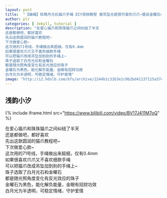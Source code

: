 ```yaml
---
layout: post
title:  "【编绳】软萌月光石猫爪手绳 DIY视频教程 做吊坠也是很可爱的爪爪~据说金曜石小猫爪会招财哦"
author: plr
categories: [ Jekyll, tutorial ]
description: "在爱心猫爪和珠珠猫爪之间纠结了半天
还是都做吧，都好喜欢
先出这款圆润的猫爪教程吧~
下次做爱心款~
这次用的71号线，手绳做出来超细，仅有0.4mm
如果很喜欢爪爪又不喜欢细款手绳
可以把猫爪改成吊坠加到别的手绳上~
珠子选取了白月光石和金曜石
都是随光照角度变化有反光效应的珠子
金曜石为黑色，能化解负能量，金眼有招财功效
白月光为半透明，可稳定情绪，守护爱情"
image: "http://i2.hdslb.com/bfs/archive/2244b1c31b3e1c9b2bd41137115a37ce174b685d.jpg"
---
```

## 浅韵小汐

{% include iframe.html src="https://www.bilibili.com/video/BV17J411M7oQ" %}

在爱心猫爪和珠珠猫爪之间纠结了半天<br>还是都做吧，都好喜欢<br>先出这款圆润的猫爪教程吧~<br>下次做爱心款~<br>这次用的71号线，手绳做出来超细，仅有0.4mm<br>如果很喜欢爪爪又不喜欢细款手绳<br>可以把猫爪改成吊坠加到别的手绳上~<br>珠子选取了白月光石和金曜石<br>都是随光照角度变化有反光效应的珠子<br>金曜石为黑色，能化解负能量，金眼有招财功效<br>白月光为半透明，可稳定情绪，守护爱情


